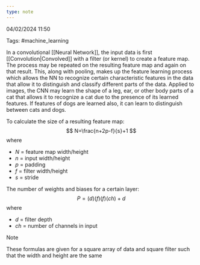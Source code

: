 ```yaml
---
type: note
---
```

04/02/2024 11:50

Tags: #machine_learning

In a convolutional [[Neural Network]], the input data is first [[Convolution|Convolved]] with a filter (or kernel) to create a feature map. The process may be repeated on the resulting feature map and again on that result. This, along with pooling, makes up the feature learning process which allows the NN to recognize certain characteristic features in the data that allow it to distinguish and classify different parts of the data. Applied to images, the CNN may learn the shape of a leg, ear, or other body parts of a cat that allows it to recognize a cat due to the presence of its learned features. If features of dogs are learned also, it can learn to distinguish between cats and dogs.

To calculate the size of a resulting feature map:
$$
N=\frac{n+2p-f}{s}+1
$$
where
- $N$ = feature map width/height 
- $n$ = input width/height
- $p$ = padding
- $f$ = filter width/height
- $s$ = stride

The number of weights and biases for a certain layer:
$$
P=(d)(f)(f)(ch)+d
$$
where
- $d$ = filter depth
- $ch$ = number of channels in input

>[!note]
>These formulas are given for a square array of data and square filter such that the width and height are the same